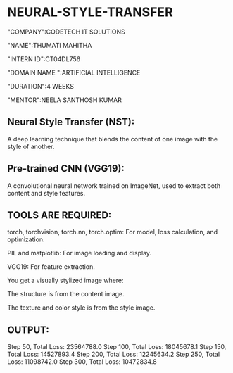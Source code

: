 # NEURAL-STYLE-TRANSFER

"COMPANY":CODETECH IT SOLUTIONS

"NAME":THUMATI MAHITHA

"INTERN ID":CT04DL756

"DOMAIN NAME ":ARTIFICIAL INTELLIGENCE

"DURATION":4 WEEKS

"MENTOR":NEELA SANTHOSH KUMAR

## Neural Style Transfer (NST):

A deep learning technique that blends the content of one image with the style of another.

## Pre-trained CNN (VGG19):

A convolutional neural network trained on ImageNet, used to extract both content and style features.

## TOOLS ARE REQUIRED:

torch, torchvision, torch.nn, torch.optim: For model, loss calculation, and optimization.

PIL and matplotlib: For image loading and display.

VGG19: For feature extraction.

You get a visually stylized image where:

The structure is from the content image.

The texture and color style is from the style image.

## OUTPUT:

Step 50, Total Loss: 23564788.0
Step 100, Total Loss: 18045678.1
Step 150, Total Loss: 14527893.4
Step 200, Total Loss: 12245634.2
Step 250, Total Loss: 11098742.0
Step 300, Total Loss: 10472834.8
